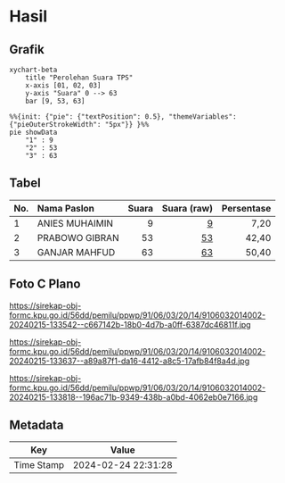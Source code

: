 # Hasil

## Grafik

```mermaid
xychart-beta
    title "Perolehan Suara TPS"
    x-axis [01, 02, 03]
    y-axis "Suara" 0 --> 63
    bar [9, 53, 63]
```

```mermaid
%%{init: {"pie": {"textPosition": 0.5}, "themeVariables": {"pieOuterStrokeWidth": "5px"}} }%%
pie showData
    "1" : 9
    "2" : 53
    "3" : 63
```

## Tabel

| No. | Nama Paslon    | Suara | Suara (raw) | Persentase |
|:--- |:-------------- | -----:| -----------:| ----------:|
| 1   | ANIES MUHAIMIN | 9     | [9][p-1]    | 7,20       |
| 2   | PRABOWO GIBRAN | 53    | [53][p-2]   | 42,40      |
| 3   | GANJAR MAHFUD  | 63    | [63][p-3]   | 50,40      |


[p-1]: https://github.com/gigit-pemilu/pemilu-2024-91-papua/blob/main/pilpres/hitung-suara/sub/91-papua/sub/06-biak-numfor/sub/03-biak-timur/sub/2014-bindusi/sub/002-tps/sub/paslon-1.txt
[p-2]: https://github.com/gigit-pemilu/pemilu-2024-91-papua/blob/main/pilpres/hitung-suara/sub/91-papua/sub/06-biak-numfor/sub/03-biak-timur/sub/2014-bindusi/sub/002-tps/sub/paslon-2.txt
[p-3]: https://github.com/gigit-pemilu/pemilu-2024-91-papua/blob/main/pilpres/hitung-suara/sub/91-papua/sub/06-biak-numfor/sub/03-biak-timur/sub/2014-bindusi/sub/002-tps/sub/paslon-3.txt

## Foto C Plano

https://sirekap-obj-formc.kpu.go.id/56dd/pemilu/ppwp/91/06/03/20/14/9106032014002-20240215-133542--c667142b-18b0-4d7b-a0ff-6387dc46811f.jpg

https://sirekap-obj-formc.kpu.go.id/56dd/pemilu/ppwp/91/06/03/20/14/9106032014002-20240215-133637--a89a87f1-da16-4412-a8c5-17afb84f8a4d.jpg

https://sirekap-obj-formc.kpu.go.id/56dd/pemilu/ppwp/91/06/03/20/14/9106032014002-20240215-133818--196ac71b-9349-438b-a0bd-4062eb0e7166.jpg


## Metadata

| Key        | Value               |
| ---------- | ------------------- |
| Time Stamp | 2024-02-24 22:31:28 |



